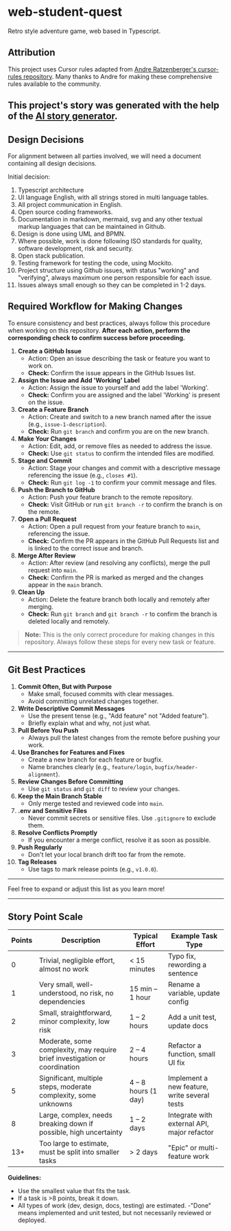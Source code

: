 # web-student-quest
Retro style adventure game, web based in Typescript.

## Attribution

This project uses Cursor rules adapted from [Andre Ratzenberger's cursor-rules repository](https://github.com/AndreRatzenberger/cursor-rules/). Many thanks to Andre for making these comprehensive rules available to the community.

This project's story was generated with the help of the [AI story generator]( https://generatestory.io/ai-game-story-generator/). 
---

## Design Decisions

For alignment between all parties involved, we will need a document containing all design decisions.

Initial decision:

1. Typescript architecture
2. UI language English, with all strings stored in multi language tables.
3. All project communication in English.
4. Open source coding frameworks.
5. Documentation in markdown, mermaid, svg and any other textual markup languages that can be maintained in Github.
6. Design is done using UML and BPMN.
7. Where possible, work is done following ISO standards for quality, software development, risk and security.
8. Open stack publication.
9. Testing framework for testing the code, using Mockito.
10. Project structure using Github issues, with status "working" and "verifying", always maximum one person responsible for each issue.
11. Issues always small enough so they can be completed in 1-2 days.

## Required Workflow for Making Changes

To ensure consistency and best practices, always follow this procedure when working on this repository.
**After each action, perform the corresponding check to confirm success before proceeding.**

1. **Create a GitHub Issue**
   - Action: Open an issue describing the task or feature you want to work on.
   - **Check:** Confirm the issue appears in the GitHub Issues list.
2. **Assign the Issue and Add 'Working' Label**
   - Action: Assign the issue to yourself and add the label 'Working'.
   - **Check:** Confirm you are assigned and the label 'Working' is present on the issue.
3. **Create a Feature Branch**
   - Action: Create and switch to a new branch named after the issue (e.g., `issue-1-description`).
   - **Check:** Run `git branch` and confirm you are on the new branch.
4. **Make Your Changes**
   - Action: Edit, add, or remove files as needed to address the issue.
   - **Check:** Use `git status` to confirm the intended files are modified.
5. **Stage and Commit**
   - Action: Stage your changes and commit with a descriptive message referencing the issue (e.g., `closes #1`).
   - **Check:** Run `git log -1` to confirm your commit message and files.
6. **Push the Branch to GitHub**
   - Action: Push your feature branch to the remote repository.
   - **Check:** Visit GitHub or run `git branch -r` to confirm the branch is on the remote.
7. **Open a Pull Request**
   - Action: Open a pull request from your feature branch to `main`, referencing the issue.
   - **Check:** Confirm the PR appears in the GitHub Pull Requests list and is linked to the correct issue and branch.
8. **Merge After Review**
   - Action: After review (and resolving any conflicts), merge the pull request into `main`.
   - **Check:** Confirm the PR is marked as merged and the changes appear in the `main` branch.
9. **Clean Up**
   - Action: Delete the feature branch both locally and remotely after merging.
   - **Check:** Run `git branch` and `git branch -r` to confirm the branch is deleted locally and remotely.

> **Note:** This is the only correct procedure for making changes in this repository. Always follow these steps for every new task or feature.

---

## Git Best Practices

1. **Commit Often, But with Purpose**
   - Make small, focused commits with clear messages.
   - Avoid committing unrelated changes together.
2. **Write Descriptive Commit Messages**
   - Use the present tense (e.g., "Add feature" not "Added feature").
   - Briefly explain what and why, not just what.
3. **Pull Before You Push**
   - Always pull the latest changes from the remote before pushing your work.
4. **Use Branches for Features and Fixes**
   - Create a new branch for each feature or bugfix.
   - Name branches clearly (e.g., `feature/login`, `bugfix/header-alignment`).
5. **Review Changes Before Committing**
   - Use `git status` and `git diff` to review your changes.
6. **Keep the Main Branch Stable**
   - Only merge tested and reviewed code into `main`.
7. **.env and Sensitive Files**
   - Never commit secrets or sensitive files. Use `.gitignore` to exclude them.
8. **Resolve Conflicts Promptly**
   - If you encounter a merge conflict, resolve it as soon as possible.
9. **Push Regularly**
   - Don't let your local branch drift too far from the remote.
10. **Tag Releases**
    - Use tags to mark release points (e.g., `v1.0.0`).

---

Feel free to expand or adjust this list as you learn more!

---

## Story Point Scale

| Points | Description                                                                 | Typical Effort         | Example Task Type                |
|--------|-----------------------------------------------------------------------------|------------------------|----------------------------------|
| 0      | Trivial, negligible effort, almost no work                                  | < 15 minutes           | Typo fix, rewording a sentence   |
| 1      | Very small, well-understood, no risk, no dependencies                       | 15 min – 1 hour        | Rename a variable, update config |
| 2      | Small, straightforward, minor complexity, low risk                          | 1 – 2 hours            | Add a unit test, update docs     |
| 3      | Moderate, some complexity, may require brief investigation or coordination  | 2 – 4 hours            | Refactor a function, small UI fix|
| 5      | Significant, multiple steps, moderate complexity, some unknowns             | 4 – 8 hours (1 day)    | Implement a new feature, write several tests |
| 8      | Large, complex, needs breaking down if possible, high uncertainty           | 1 – 2 days             | Integrate with external API, major refactor  |
| 13+    | Too large to estimate, must be split into smaller tasks                     | > 2 days               | "Epic" or multi-feature work     |

**Guidelines:**
- Use the smallest value that fits the task.
- If a task is >8 points, break it down.
- All types of work (dev, design, docs, testing) are estimated.
-"Done" means implemented and unit tested, but not necessarily reviewed or deployed.
